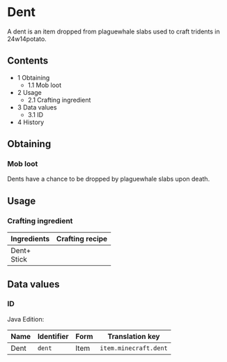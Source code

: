 # Dent
A dent is an item dropped from plaguewhale slabs used to craft tridents in 24w14potato.

## Contents
- 1 Obtaining
	- 1.1 Mob loot
- 2 Usage
	- 2.1 Crafting ingredient
- 3 Data values
	- 3.1 ID
- 4 History

## Obtaining
### Mob loot
Dents have a chance to be dropped by plaguewhale slabs upon death.

## Usage
### Crafting ingredient
| Ingredients     | Crafting recipe |
|-----------------|-----------------|
| Dent+<br/>Stick |                 |

## Data values
### ID
Java Edition:

| Name | Identifier | Form | Translation key       |
|------|------------|------|-----------------------|
| Dent | `dent`     | Item | `item.minecraft.dent` |

